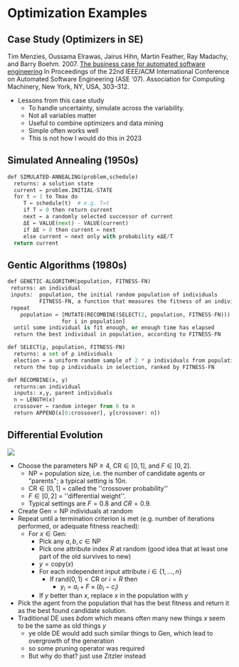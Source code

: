 # Optimization Examples

## Case Study (Optimizers in SE)

Tim Menzies, Oussama Elrawas, Jairus Hihn, Martin Feather, Ray Madachy, and Barry Boehm. 2007. 
[The business case for automated software engineering](https://dl.acm.org/doi/pdf/10.1145/1321631.1321676?casa_token=_hz7PruaPH0AAAAA:ajhPJ4iNJ3pi8d8EcAro3CoU0jlFhfVNfJaTWLmMf3MhMv_FMCENhxIzJGGBasqC7-2T_TR2LI73)
In Proceedings of the 22nd IEEE/ACM International Conference on Automated Software Engineering (ASE '07). Association for Computing Machinery, New York, NY, USA, 303–312.

- Lessons from this case study
  - To handle uncertainty, simulate across the variability.
  - Not all variables matter
  - Useful to combine optimizers and data mining
  - Simple often works well
  - This is not how I would do this in 2023

## Simulated Annealing  (1950s)

```python
def SIMULATED-ANNEALING(problem,schedule)
  returns: a solution state
  current ← problem.INITIAL-STATE
  for t = 1 to Tmax do
     T ← schedule(t)  # e.g. T=t
     if T = 0 then return current 
     next ← a randomly selected successor of current  
     ΔE ← VALUE(next) - VALUE(current)  
     if ΔE > 0 then current ← next  
     else current ← next only with probability eΔE/T
  return current
```

## Gentic Algorithms (1980s)
```python
def GENETIC-ALGORITHM(population, FITNESS-FN) 
 returns: an individual  
 inputs:  population, the initial random population of individuals
          FITNESS-FN, a function that measures the fitness of an individual
 repeat   
    population ← [MUTATE(RECOMBINE(SELECT(2, population, FITNESS-FN))) 
                 for i in population]  
  until some individual is fit enough, or enough time has elapsed
  return the best individual in population, according to FITNESS-FN

def SELECT(ρ, population, FITNESS-FN) 
  returns: a set of ρ individuals  
  election ← a uniform random sample of 2 * ρ individuals from population
  return the top ρ individuals in selection, ranked by FITNESS-FN

def RECOMBINE(x, y)  
  returns:an individual  
  inputs: x,y, parent individuals
  n ← LENGTH(x) 
  crossover ← random integer from 0 to n 
  return APPEND(x[0:crossover], y[crossover: n])
```
## Differential Evolution

<img src="https://esa.github.io/pagmo2/_images/de.png">

- Choose the parameters $\text{NP} \geq 4$, $\text{CR} \in [0,1]$, and $F \in [0,2]$. 
  - $\text{NP}$ =  population size, i.e. the number of candidate agents or "parents"; a typical setting is 10$n$. 
  - $\text{CR} \in [0,1]$ =  called the ''crossover probability'' 
  - $F \in [0,2]$ =  ''differential weight''.
  - Typical settings are $F = 0.8$ and $CR = 0.9$. 
- Create $\text{Gen}=\text{NP}$ individuals at random
- Repeat until a termination criterion is met (e.g. number of iterations performed, or adequate fitness reached):
  - For ${x}\in\text{Gen}$:
    - Pick any  ${a},{b},{c}\in\text{NP}$
    - Pick one attribute index $R$ at random (good idea that at least one part of the old survives to new)
    - $y= \text{copy}(x)$
    - For each independent input attribute $i \in \{1,\ldots,n\}$
      - If $\text{rand}(0,1)<\text{CR}$ or $i=R$ then 
        - $y_i = a_i + F \times (b_i-c_i)$ 
    -  If $y$ better than $x$,  replace ${x}$ in the population with $y$
-  Pick the agent from the population that has the best fitness and return it as the best found candidate solution.
- Traditional DE uses _bdom_ which means often many new things $x$ seem to be the same as old things $y$
  - ye olde DE would add such similar things to $\text{Gen}$, which lead to overgrowth of the generation
  - so some pruning operator was required
  - But why do that? just use Zitzler instead
